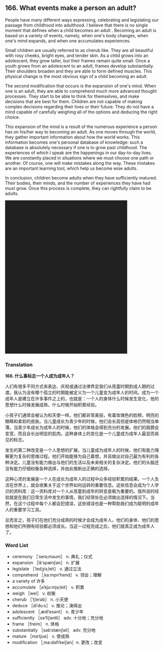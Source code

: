 ## 166. What events make a person an adult?

People have many different ways expressing, celebrating and legislating our passage from childhood into adulthood. I believe that there is no single moment that defines when a child becomes an adult . Becoming an adult is based on a variety of events, namely, when one's body changes, when one's mind expands, and when one accumulates experiences.

Small children are usually referred to as cherub like. They are all beautiful with rosy cheeks, bright eyes, and tender skin. As a child grows into an adolescent, they grow taller, but their frames remain quite small. Once a youth grows from an adolescent to an adult, frames develop substantially. Their shoulders broaden and they are able to form defined muscles. This physical change is the most obvious sign of a child becoming an adult.

The second modification that occurs is the expansion of one's mind. When one is an adult, they are able to comprehend much more advanced thought processes. They start to be able to think for themselves, and make decisions that are best for them. Children are not capable of making complex decisions regarding their lives or their future. They do not have a mind capable of carefully weighing all of the options and deducing the right choice.

This expansion of the mind is a result of the numerous experience a person has on his/her way to becoming an adult. As one moves through the world, they gather important information about how the world works. This information becomes one's personal database of knowledge: such a database is absolutely necessary if one is to grow past childhood. The experiences of which I speak are the happenings in our day-to-day lives. We are constantly placed in situations where we must choose one path or another. Of course, one will make mistakes along the way. These mistakes are an important learning tool, which help us become wise adults.

In conclusion, children become adults when they have sufficiently matured. Their bodies, their minds, and the number of experiences they have had must grow. Once this process is complete, they can rightfully claim to be adults.

![](images/padding_400x500.png)

### Translation

**166. 什么事标志一个人成为成年人？**

人们有很多不同方式来表达、庆祝或通过法律界定我们从孩童时期到成人期的过渡。我认为没有哪个孤立的时期能被定义为一个儿童变为成年人的时间。成为一个成年人是建立在许多事件之上的，也就是：一个人的身体什么时候发生变化，他的思想什么时候发展成熟，什么时候开始积累经验。

小孩子们通常会被认为和天使一样。他们都非常美丽，有着玫瑰色的脸颊，明亮的眼睛和柔软的皮肤。当儿童成长为青少年的时候，他们会长高但是体格仍然相当单薄。当青少年成长为成年人的时候，他们的体格会得到充分的发展。他们的肩膀会变宽，而且会长出明显的肌肉。这种身体上的变化是一个儿童成为成年人最显而易见的标志。

发生的第二种改变是一个人思想的扩展。当儿童成为成年人的时候，他们有能力理解更为复杂的思维过程。他们开始能够为自己着想，并且做出对自己最为有利的各种决定。儿童没有能力做出与他们的生活以及未来相关的复杂决定。他们的头脑还没有能力仔细权衡各种选择，并由此推断出正确的选择。

这种心灵的发展是一个人在成长为成年人的过程中众多经验积累的结果。一个人生活在世界上，就会收集关于这个世界如何运转的重要信息。这些信息会成为个人学识的资料库：这一资料库对一个人从孩童到成年的转变是极为重要的。我所说的经验就是在我们日常生活中发生的事情，我们经常处在必须做出选择的情况下。当然，在这个过程中每个人都会犯错误，这些错误也是一种帮助我们成为聪明的成年人的重要学习工具。

总而言之，孩子们在他们充分成熟的时候才会成为成年人。他们的身体、他们的思想和他们所拥有经验都必须成长。当这一过程完成之后，他们就真正成为成年人了。

### Word List

+ ceremony ［ˈserəˌməuni］ n. 典礼；仪式
+ expansion ［ikˈspænʃən］ n. 扩展
+ legislate ［ˈledʒisˌleit］ v. 通过立法
+ comprehend ［ˌka:mpriˈhend］ v. 领会；理解
+ a variety of 许多
+ accumulate ［əˈkju:mjəˌleit］ v. 积累
+ weigh ［wei］ v. 权衡
+ cherub ［ˈtʃerəb］ n. 小天使
+ deduce ［diˈdu:s］ v. 推论；演绎出
+ adolescent ［ˌædlˈesənt］ n. 青少年
+ sufficiently ［səˈfiʃəntli］ adv. 十分地；充分地
+ frame ［freim］ n. 体格
+ substantially ［səbˈstænʃəli］ adv. 充分地
+ mature ［məˈtjuə］ v. 使成熟
+ modification ［ˌma:dəfiˈkeiʃən］n. 更改；改变  


